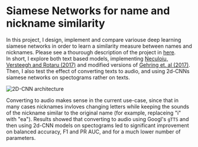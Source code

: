 # Siamese Networks for name and nickname similarity  
In this project, I design, implement and compare variouse deep learning siamese networks in order to learn a similarity measure between names and nicknames. Please see a thourough description of the project in [here](https://medium.com/towards-data-science/conversion-to-audio-may-improve-results-using-siamese-networks-for-nickname-classification-647cb0f88680).  
In short, I explore both text based models, implementing [Neculoiu, Versteegh and Rotaru (2017)](https://aclanthology.org/W16-1617.pdf) and modified versions of [Gehring et. al (2017)](https://arxiv.org/abs/1705.03122). Then, I also test the effect of converting texts to audio, and using 2d-CNNs siamese networks on spectograms rather on texts.  

![2D-CNN architecture](https://github.com/DavidHarar/Siamese-Networks-for-name-nickname-similarity/tree/main/images/2dCNN.jpg?raw=true)

Converting to audio makes sense in the current use-case, since that in many cases nicknames invloves changing letters while keeping the sounds of the nickname similar to the original name (for example, replaceing "i" with "ea"). Results showed that converting to audio using Googl's `gTTS` and then using 2d-CNN models on spectograms led to significant improvement on balanced accuracy, F1 and PR AUC, and for a much lower number of parameters.  

